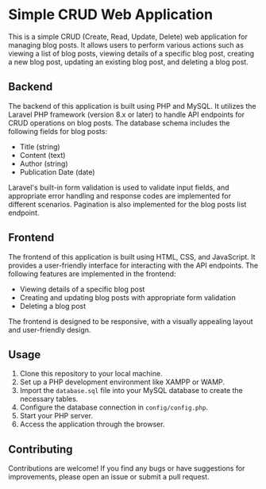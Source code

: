 # Simple CRUD Web Application

This is a simple CRUD (Create, Read, Update, Delete) web application for managing blog posts. It allows users to perform various actions such as viewing a list of blog posts, viewing details of a specific blog post, creating a new blog post, updating an existing blog post, and deleting a blog post.

## Backend

The backend of this application is built using PHP and MySQL. It utilizes the Laravel PHP framework (version 8.x or later) to handle API endpoints for CRUD operations on blog posts. The database schema includes the following fields for blog posts:

- Title (string)
- Content (text)
- Author (string)
- Publication Date (date)

Laravel's built-in form validation is used to validate input fields, and appropriate error handling and response codes are implemented for different scenarios. Pagination is also implemented for the blog posts list endpoint.

## Frontend

The frontend of this application is built using HTML, CSS, and JavaScript. It provides a user-friendly interface for interacting with the API endpoints. The following features are implemented in the frontend:

- Viewing details of a specific blog post
- Creating and updating blog posts with appropriate form validation
- Deleting a blog post

The frontend is designed to be responsive, with a visually appealing layout and user-friendly design.


## Usage

1. Clone this repository to your local machine.
2. Set up a PHP development environment like XAMPP or WAMP.
3. Import the `database.sql` file into your MySQL database to create the necessary tables.
4. Configure the database connection in `config/config.php`.
5. Start your PHP server.
6. Access the application through the browser.

## Contributing

Contributions are welcome! If you find any bugs or have suggestions for improvements, please open an issue or submit a pull request.